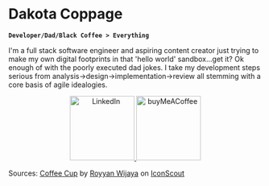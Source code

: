 # Dakota Coppage

<p align="center">
  <!-- Typing SVG by DenverCoder1 - https://github.com/DenverCoder1/readme-typing-svg -->
  <a href="https://github.com/DenverCoder1/readme-typing-svg">

  </a>
</p>

**`Developer/Dad/Black Coffee > Everything `**

I'm a full stack software engineer and aspiring content creator just trying to make my own digital footprints in that 'hello world' sandbox...get it? Ok enough of with the poorly executed dad jokes. I take my development steps serious from analysis->design->implementation->review all stemming with a core basis of agile idealogies. 

  <p align="center">
    <a href="https://www.linkedin.com/in/dkc86/">
      <img width="128px" alt="LinkedIn" title="LinkedIn" src="https://imgur.com/bEksUEO.png"/>
    </a>
    <a href="https://buymeacoffee.com/devvjs">
      <img width="128px" alt="buyMeACoffee" title="Coffee" src="https://imgur.com/MGhuaTX.png"/>
    </a>
    <!-- <a href=""> -->
  </p>

<!--
**devvJS/devvJS** is a ✨ _special_ ✨ repository because its `README.md` (this file) appears on your GitHub profile.

Here are some ideas to get you started:

- 🔭 I’m currently working on ...
- 🌱 I’m currently learning ...
- 👯 I’m looking to collaborate on ...
- 🤔 I’m looking for help with ...
- 💬 Ask me about ...
- 📫 How to reach me: ...
- 😄 Pronouns: ...
- ⚡ Fun fact: ...
-->
Sources:
<a href="https://iconscout.com/icons/coffee-cup" class="text-underline font-size-sm" target="_blank">Coffee Cup</a> by <a href="https://iconscout.com/contributors/royyanwijaya" class="text-underline font-size-sm">Royyan Wijaya</a> on <a href="https://iconscout.com" class="text-underline font-size-sm">IconScout</a>
